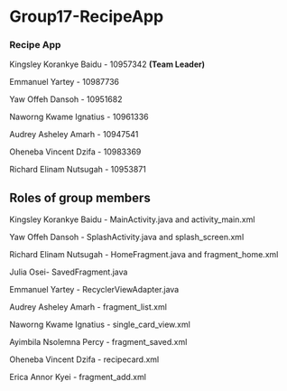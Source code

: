 # Group17-RecipeApp
<h3>Recipe App</h3>

<p>Kingsley Korankye Baidu - 10957342 <strong>(Team Leader)</strong></p>
<p>Emmanuel Yartey - 10987736</p>
<p>Yaw Offeh Dansoh - 10951682<p>
<p>Naworng Kwame Ignatius - 10961336</p>
<p>Audrey Asheley Amarh - 10947541</p>
<p>Oheneba Vincent Dzifa - 10983369</p>
<p>Richard Elinam Nutsugah - 10953871</p>


<h2>Roles of group members</h2>
<p>Kingsley Korankye Baidu - MainActivity.java and activity_main.xml</p>
<p>Yaw Offeh Dansoh - SplashActivity.java and splash_screen.xml</p>
<p>Richard Elinam Nutsugah - HomeFragment.java and fragment_home.xml</p>
<p>Julia Osei- SavedFragment.java</p>
<p>Emmanuel Yartey - RecyclerViewAdapter.java</p>
<p>Audrey Asheley Amarh - fragment_list.xml</p>
<p>Naworng Kwame Ignatius - single_card_view.xml</p>
<p>Ayimbila Nsolemna Percy - fragment_saved.xml</p>
<p>Oheneba Vincent Dzifa - recipecard.xml</p>
<p>Erica Annor Kyei - fragment_add.xml</p>
